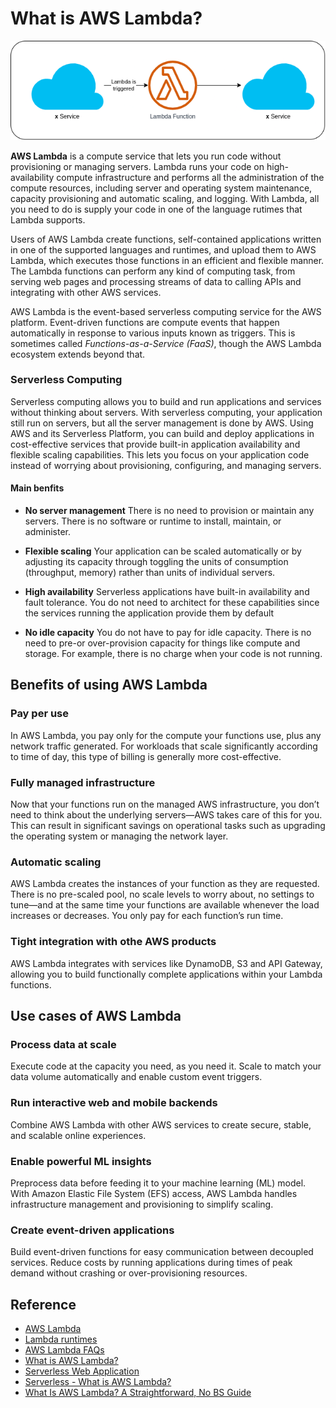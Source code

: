 # What is AWS Lambda?

![lambda](../assets/img/lambda.png)

**AWS Lambda** is a compute service that lets you run code without provisioning or managing servers. Lambda runs your code on high-availability compute infrastructure and performs all the administration of the compute resources, including server and operating system maintenance, capacity provisioning and automatic scaling, and logging. With Lambda, all you need to do is supply your code in one of the language rutimes that Lambda supports.

Users of AWS Lambda create functions, self-contained applications written in one of the supported languages and runtimes, and upload them to AWS Lambda, which executes those functions in an efficient and flexible manner. The Lambda functions can perform any kind of computing task, from serving web pages and processing streams of data to calling APIs and integrating with other AWS services.

AWS Lambda is the event-based serverless computing service for the AWS platform. Event-driven functions are compute events that happen automatically in response to various inputs known as triggers. This is sometimes called *Functions-as-a-Service (FaaS)*, though the AWS Lambda ecosystem extends beyond that.

### Serverless Computing
Serverless computing allows you to build and run applications and services without thinking about servers. With serverless computing, your application still run on servers, but all the server management is done by AWS. Using AWS and its Serverless Platform, you can build and deploy applications in cost-effective services that provide built-in application availability and flexible scaling capabilities. This lets you focus on your application code instead of worrying about provisioning, configuring, and managing servers.

#### Main benfits
* **No server management**
There is no need to provision or maintain any servers. There is no software or runtime to install, maintain, or administer.

* **Flexible scaling**
Your application can be scaled automatically or by adjusting its capacity through toggling the units of consumption (throughput, memory) rather than units of individual servers.

* **High availability**
Serverless applications have built-in availability and  fault tolerance. You do not need to architect for these capabilities since the services running the application provide them by default

* **No idle capacity**
You do not have to pay for idle capacity. There is no need to pre-or over-provision capacity for things like compute and storage. For example, there is no charge when your code is not running.

## Benefits of using AWS Lambda
### Pay per use
In AWS Lambda, you pay only for the compute your functions use, plus any network traffic generated. For workloads that scale significantly according to time of day, this type of billing is generally more cost-effective.

### Fully managed infrastructure
 Now that your functions run on the managed AWS infrastructure, you don’t need to think about the underlying servers—AWS takes care of this for you. This can result in significant savings on operational tasks such as upgrading the operating system or managing the network layer.

### Automatic scaling
 AWS Lambda creates the instances of your function as they are requested. There is no pre-scaled pool, no scale levels to worry about, no settings to tune—and at the same time your functions are available whenever the load increases or decreases. You only pay for each function’s run time.

### Tight integration with othe AWS products
AWS Lambda integrates with services like DynamoDB, S3 and API Gateway, allowing you to build functionally complete applications within your Lambda functions.

## Use cases of AWS Lambda
### Process data at scale
Execute code at the capacity you need, as you need it. Scale to match your data volume automatically and enable custom event triggers.

### Run interactive web and mobile backends
Combine AWS Lambda with other AWS services to create secure, stable, and scalable online experiences.

### Enable powerful ML insights
Preprocess data before feeding it to your machine learning (ML) model. With Amazon Elastic File System (EFS) access, AWS Lambda handles infrastructure management and provisioning to simplify scaling.

### Create event-driven applications
Build event-driven functions for easy communication between decoupled services. Reduce costs by running applications during times of peak demand without crashing or over-provisioning resources.

## Reference
* [AWS Lambda](https://aws.amazon.com/lambda/)
* [Lambda runtimes](https://docs.aws.amazon.com/lambda/latest/dg/lambda-runtimes.html)
* [AWS Lambda FAQs](https://aws.amazon.com/lambda/faqs/)
* [What is AWS Lambda?](https://docs.aws.amazon.com/lambda/latest/dg/welcome.html)
* [Serverless Web Application](https://aws.amazon.com/serverless/build-a-web-app/)
* [Serverless - What is AWS Lambda?](https://www.serverless.com/aws-lambda)
* [What Is AWS Lambda? A Straightforward, No BS Guide](https://www.cloudzero.com/blog/aws-lambda)